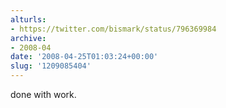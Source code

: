 ```yaml
---
alturls:
- https://twitter.com/bismark/status/796369984
archive:
- 2008-04
date: '2008-04-25T01:03:24+00:00'
slug: '1209085404'
---
```


done with work.

